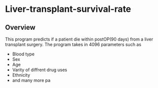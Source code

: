 # Liver-transplant-survival-rate

## Overview
This program predicts if a patient die within postOP(90 days) from a liver transplant surgery. The program takes in 4096 parameters such as 
- Blood type
- Sex
- Age
- Varity of diffrent drug uses
- Ethnicity
- and many more pa


